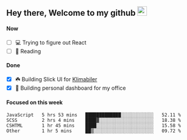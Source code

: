 ## Hey there, Welcome to my github <img src="https://media.giphy.com/media/hvRJCLFzcasrR4ia7z/giphy.gif" width="25px">

#### Now
- [ ] 💻 Trying to figure out React
- [ ] 📕 Reading

#### Done
- [x] ☘️ Building Slick UI for [Klimabiler](https://klimabiler.dk)
- [x] 🚀 Building personal dashboard for my office
 
 #### Focused on this week
<!--START_SECTION:waka-->

```text
JavaScript   5 hrs 53 mins   █████████████░░░░░░░░░░░░   52.11 %
SCSS         2 hrs 4 mins    ████▓░░░░░░░░░░░░░░░░░░░░   18.38 %
CSHTML       1 hr 45 mins    ████░░░░░░░░░░░░░░░░░░░░░   15.58 %
Other        1 hr 5 mins     ██▒░░░░░░░░░░░░░░░░░░░░░░   09.72 %
```

<!--END_SECTION:waka-->

